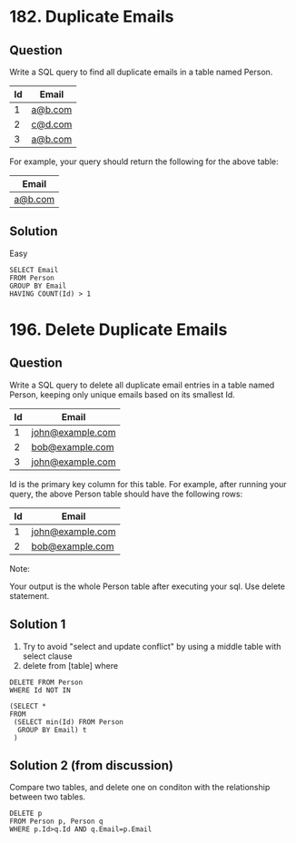 # 182. Duplicate Emails

## Question

Write a SQL query to find all duplicate emails in a table named Person.

| Id | Email   |
|----|---------|
| 1  | a@b.com |
| 2  | c@d.com |
| 3  | a@b.com |

For example, your query should return the following for the above table:

| Email   |
|---------|
| a@b.com |

## Solution

Easy

```mysql
SELECT Email
FROM Person
GROUP BY Email
HAVING COUNT(Id) > 1
```

# 196. Delete Duplicate Emails

## Question

Write a SQL query to delete all duplicate email entries in a table named Person, keeping only unique emails based on its smallest Id.

| Id | Email            |
|----|------------------|
| 1  | john@example.com |
| 2  | bob@example.com  |
| 3  | john@example.com |

Id is the primary key column for this table.
For example, after running your query, the above Person table should have the following rows:

| Id | Email            |
|----|------------------|
| 1  | john@example.com |
| 2  | bob@example.com  |

Note:

Your output is the whole Person table after executing your sql. Use delete statement.

## Solution 1

1. Try to avoid "select and update conflict" by using a middle table with select clause
2. delete from [table] where

```mysql
DELETE FROM Person
WHERE Id NOT IN

(SELECT *
FROM 
 (SELECT min(Id) FROM Person
  GROUP BY Email) t
 )
```

## Solution 2 (from discussion)

Compare two tables, and delete one on conditon with the relationship between two tables.

```mysql
DELETE p 
FROM Person p, Person q 
WHERE p.Id>q.Id AND q.Email=p.Email 
```
